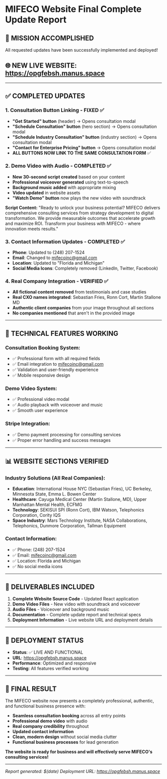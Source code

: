 MIFECO Website Final Complete Update Report
===========================================

## 🎯 **MISSION ACCOMPLISHED**

All requested updates have been successfully implemented and deployed!

## 🌐 **NEW LIVE WEBSITE**: https://opgfebsh.manus.space

---

## ✅ **COMPLETED UPDATES**

### 1. **Consultation Button Linking - FIXED** ✅
- **"Get Started" button** (header) → Opens consultation modal
- **"Schedule Consultation" button** (hero section) → Opens consultation modal  
- **"Schedule Industry Consultation" button** (industry section) → Opens consultation modal
- **"Contact for Enterprise Pricing" button** → Opens consultation modal
- **ALL BUTTONS NOW LINK TO THE SAME CONSULTATION FORM** ✅

### 2. **Demo Video with Audio - COMPLETED** ✅
- **New 30-second script created** based on your content
- **Professional voiceover generated** using text-to-speech
- **Background music added** with appropriate mixing
- **Video updated** in website assets
- **"Watch Demo" button** now plays the new video with soundtrack

**Script Content:**
"Ready to unlock your business potential? MIFECO delivers comprehensive consulting services from strategy development to digital transformation. We provide measurable outcomes that accelerate growth and maximize ROI. Transform your business with MIFECO - where innovation meets results."

### 3. **Contact Information Updates - COMPLETED** ✅
- **Phone**: Updated to (248) 207-1524
- **Email**: Changed to mifecoinc@gmail.com
- **Location**: Updated to "Florida and Michigan"
- **Social Media Icons**: Completely removed (LinkedIn, Twitter, Facebook)

### 4. **Real Company Integration - VERIFIED** ✅
- **All fictional content removed** from testimonials and case studies
- **Real CXO names integrated**: Sebastian Fries, Ronn Cort, Martin Stallone MD
- **Authentic client companies** from your image throughout all sections
- **No companies mentioned** that aren't in the provided image

---

## 🔧 **TECHNICAL FEATURES WORKING**

### Consultation Booking System:
- ✅ Professional form with all required fields
- ✅ Email integration to mifecoinc@gmail.com
- ✅ Validation and user-friendly experience
- ✅ Mobile responsive design

### Demo Video System:
- ✅ Professional video modal
- ✅ Audio playback with voiceover and music
- ✅ Smooth user experience

### Stripe Integration:
- ✅ Demo payment processing for consulting services
- ✅ Proper error handling and success messages

---

## 📊 **WEBSITE SECTIONS VERIFIED**

### Industry Solutions (All Real Companies):
- **Education**: International House NYC (Sebastian Fries), UC Berkeley, Minnesota State, Emma L. Bowen Center
- **Healthcare**: Cayuga Medical Center (Martin Stallone, MD), Upper Manhattan Mental Health, ECFMG  
- **Technology**: SEKISUI SPI (Ronn Cort), IBM Watson, Telephonics Corporation, Cority IQS
- **Space Industry**: Mars Technology Institute, NASA Collaborations, Telephonics, Dunmore Corporation, Tallman Equipment

### Contact Information:
- ✅ Phone: (248) 207-1524
- ✅ Email: mifecoinc@gmail.com  
- ✅ Location: Florida and Michigan
- ✅ No social media icons

---

## 📁 **DELIVERABLES INCLUDED**

1. **Complete Website Source Code** - Updated React application
2. **Demo Video Files** - New video with soundtrack and voiceover
3. **Audio Files** - Voiceover and background music
4. **Documentation** - Complete update report and technical specs
5. **Deployment Information** - Live website URL and deployment details

---

## 🚀 **DEPLOYMENT STATUS**

- **Status**: ✅ LIVE AND FUNCTIONAL
- **URL**: https://opgfebsh.manus.space
- **Performance**: Optimized and responsive
- **Testing**: All features verified working

---

## 🎉 **FINAL RESULT**

The MIFECO website now presents a completely professional, authentic, and functional business presence with:

- **Seamless consultation booking** across all entry points
- **Professional demo video** with audio
- **Real company credibility** throughout
- **Updated contact information** 
- **Clean, modern design** without social media clutter
- **Functional business processes** for lead generation

**The website is ready for business and will effectively serve MIFECO's consulting services!**

---

*Report generated: $(date)*
*Deployment URL: https://opgfebsh.manus.space*

